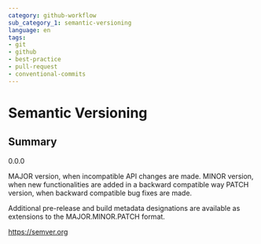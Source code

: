 ```yaml
---
category: github-workflow
sub_category_1: semantic-versioning
language: en
tags:
- git
- github
- best-practice
- pull-request
- conventional-commits
---
```


# Semantic Versioning

## Summary

0.0.0

MAJOR version, when incompatible API changes are made.
MINOR version, when new functionalities are added in a backward compatible way
PATCH version, when backward compatible bug fixes are made.

Additional pre-release and build metadata designations are available as extensions to the MAJOR.MINOR.PATCH format.

<https://semver.org>
